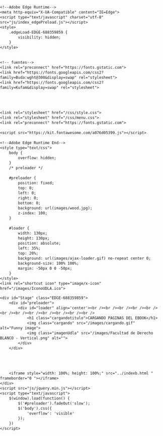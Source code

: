 <!DOCTYPE html>
<html>

<head>
    <meta http-equiv="Content-Type" content="text/html; charset=utf-8" />
    <meta http-equiv="X-UA-Compatible" content="IE=Edge" />
    <title>EBOOK </title>





    <!--Adobe Edge Runtime-->
    <meta http-equiv="X-UA-Compatible" content="IE=Edge">
    <script type="text/javascript" charset="utf-8" src="js/index_edgePreload.js"></script>
    <style>
        .edgeLoad-EDGE-688359859 {
            visibility: hidden;
        }
    </style>


    <!-- fuentes-->
    <link rel="preconnect" href="https://fonts.gstatic.com">
    <link href="https://fonts.googleapis.com/css2?family=Buda:wght@300&display=swap" rel="stylesheet">
    <link href="https://fonts.googleapis.com/css2?family=Kufam&display=swap" rel="stylesheet">




    <link rel="stylesheet" href="/css/style.css">
    <link rel="stylesheet" href="/css/menu.css">
    <link rel="preconnect" href="https://fonts.gstatic.com">

    <script src="https://kit.fontawesome.com/a076d05399.js"></script>

    <!--Adobe Edge Runtime End-->
    <style type="text/css">
        body {
            overflow: hidden;
        }
        /* preloader */
        
        #preloader {
            position: fixed;
            top: 0;
            left: 0;
            right: 0;
            bottom: 0;
            background: url(images/wood.jpg);
            z-index: 100;
        }
        
        #loader {
            width: 130px;
            height: 130px;
            position: absolute;
            left: 35%;
            top: 20%;
            background: url(images/ajax-loader.gif) no-repeat center 0;
            background-size: 100% 100%;
            margin: -50px 0 0 -50px;
        }
    </style>
    <link rel="shortcut icon" type="image/x-icon" href="/images/IconoUDLA.ico">
</head>
<!-- color de fondo del div de arriba   background="images/wood.jpg" -->

<body style="margin:0;padding:0; overflow: hidden; " background="images/wood.jpg">



    <div id="Stage" class="EDGE-688359859">
        <div id="preloader">
            <div id="loader" align='center'><br /><br /><br /><br /><br /><br /><br /><br /><br /><br /><br /><br />
                <h1 class="cargandotitulo">CARGANDO PAGINAS DEL EBOOK</h1>
                <img class="cargando" src="/images/cargando.gif" alt="Funny image">
                <img class="imagenUdla" src="/images/Facultad de Derecho BLANCO - Vertical.png" alt="">
            </div>
        </div>




        <iframe style="width: 100%; height: 100%;" src="../indexb.html " frameborder="0 "></iframe>
    </div>
    <script src="js/jquery.min.js"></script>
    <script type="text/javascript">
        $(window).load(function() {
            $('#preloader').fadeOut('slow');
            $('body').css({
                'overflow': 'visible'
            });
        })
    </script>






</body>

</html>
